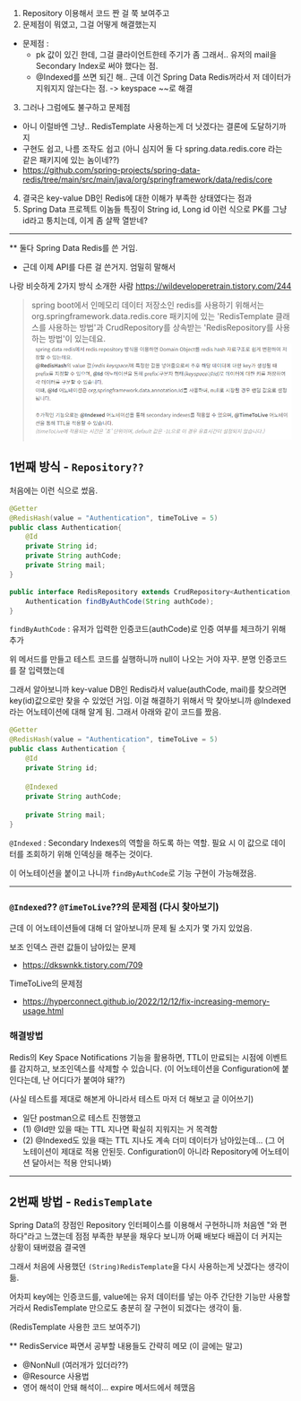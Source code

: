 1. Repository 이용해서 코드 짠 걸 쭉 보여주고
2. 문제점이 뭐였고, 그걸 어떻게 해결했는지
- 문제점 : 
  - pk 값이 있긴 한데, 그걸 클라이언트한테 주기가 좀 그래서.. 유저의 mail을 Secondary Index로 써야 했다는 점.
  - @Indexed를 쓰면 되긴 해.. 근데 이건 Spring Data Redis꺼라서 저 데이터가 지워지지 않는다는 점. -> keyspace ~~로 해결 

3. 그러나 그럼에도 불구하고 문제점 
- 아니 이럴바엔 그냥.. RedisTemplate 사용하는게 더 낫겠다는 결론에 도달하기까지
- 구현도 쉽고, 나름 조작도 쉽고 (아니 심지어 둘 다 spring.data.redis.core 라는 같은 패키지에 있는 놈이네??)
- https://github.com/spring-projects/spring-data-redis/tree/main/src/main/java/org/springframework/data/redis/core

4. 결국은 key-value DB인 Redis에 대한 이해가 부족한 상태였다는 점과
5. Spring Data 프로젝트 이놈들 특징이 String id, Long id 이런 식으로 PK를 그냥 id라고 퉁치는데, 이게 좀 살짝 열받네?
---

** 둘다 Spring Data Redis를 쓴 거임.
- 근데 이제 API를 다른 걸 쓴거지. 엄밀히 말해서


나랑 비슷하게 2가지 방식 소개한 사람
https://wildeveloperetrain.tistory.com/244
> spring boot에서 인메모리 데이터 저장소인 redis를 사용하기 위해서는 org.springframework.data.redis.core 패키지에 있는 'RedisTemplate 클래스를 사용하는 방법'과 CrudRepository를 상속받는 'RedisRepository를 사용하는 방법'이 있는데요.
![img.png](img/img_6.png)

## 1번째 방식 - `Repository??`

처음에는 이런 식으로 썼음.
```java
@Getter
@RedisHash(value = "Authentication", timeToLive = 5)
public class Authentication{
    @Id 
    private String id;
    private String authCode;
    private String mail;
}
```
```java
public interface RedisRepository extends CrudRepository<Authentication, String> {
    Authentication findByAuthCode(String authCode);
}
```
`findByAuthCode` : 유저가 입력한 인증코드(authCode)로 인증 여부를 체크하기 위해 추가

위 메서드를 만들고 테스트 코드를 실행하니까 null이 나오는 거야 자꾸. 분명 인증코드를 잘 입력했는데

그래서 알아보니까 key-value DB인 Redis라서 value(authCode, mail)를 찾으려면 key(id)값으로만 찾을 수 있었던 거임. 
이걸 해결하기 위해서 막 찾아보니까 @Indexed 라는 어노테이션에 대해 알게 됨.
그래서 아래와 같이 코드를 짰음.

```java
@Getter
@RedisHash(value = "Authentication", timeToLive = 5)
public class Authentication {
    @Id 
    private String id; 

    @Indexed 
    private String authCode;

    private String mail;
}
```

`@Indexed` : Secondary Indexes의 역할을 하도록 하는 역할. 필요 시 이 값으로 데이터를 조회하기 위해 인덱싱을 해주는 것이다.

이 어노테이션을 붙이고 나니까 `findByAuthCode`로 기능 구현이 가능해졌음.

---

### `@Indexed`?? `@TimeToLive`??의 문제점 (다시 찾아보기)
근데 이 어노테이션들에 대해 더 알아보니까 문제 될 소지가 몇 가지 있었음.

보조 인덱스 관련 값들이 남아있는 문제
- https://dkswnkk.tistory.com/709

TimeToLive의 문제점
- https://hyperconnect.github.io/2022/12/12/fix-increasing-memory-usage.html

### 해결방법
Redis의 Key Space Notifications 기능을 활용하면, TTL이 만료되는 시점에 이벤트를 감지하고, 보조인덱스를 삭제할 수 있습니다.
(이 어노테이션을 Configuration에 붙인다는데, 난 어디다가 붙여야 돼??)

(사실 테스트를 제대로 해본게 아니라서 테스트 마저 더 해보고 글 이어쓰기)
- 일단 postman으로 테스트 진행했고
- (1) @Id만 있을 때는 TTL 지나면 확실히 지워지는 거 목격함
- (2) @Indexed도 있을 때는 TTL 지나도 계속 더미 데이터가 남아있는데... (그 어노테이션이 제대로 적용 안된듯. Configuration이 아니라 Repository에 어노테이션 달아서는 적용 안되나봐)

---

## 2번째 방법 - `RedisTemplate`
Spring Data의 장점인 Repository 인터페이스를 이용해서 구현하니까 처음엔 "와 편하다"라고 느꼈는데
점점 부족한 부분을 채우다 보니까 어째 배보다 배꼽이 더 커지는 상황이 돼버렸음 결국엔

그래서 처음에 사용했던 `(String)RedisTemplate`을 다시 사용하는게 낫겠다는 생각이 듦. 

어차피 key에는 인증코드를, value에는 유저 데이터를 넣는 아주 간단한 기능만 사용할 거라서 RedisTemplate 만으로도 충분히 잘 구현이 되겠다는 생각이 듦.

(RedisTemplate 사용한 코드 보여주기)

** RedisService 짜면서 공부할 내용들도 간략히 메모 (이 글에는 말고)
- @NonNull (여러개가 있더라??)
- @Resource 사용법
- 영어 해석이 안돼 해석이... expire 메서드에서 헤맸음